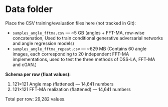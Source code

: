 # Data folder

Place the CSV training/evaluation files here (not tracked in Git):

- `samples_angle_fftma.csv` — ~5 GB (angles + FFT-MA, row-wise concatenation, Used to train conditional generative adversarial networks and angle regression models)
- `samples_angle_fftma_repeat.csv` — ~629 MB (Contains 60 angle images, each corresponding to 20 independent FFT-MA implementations, used to test the three methods of DSS-LA, FFT-MA and cGAN.)

**Schema per row (float values):**
1) 121×121 Angle map (flattened) — 14,641 numbers
2) 121×121 FFT-MA realization (flattened) — 14,641 numbers

Total per row: 29,282 values.


